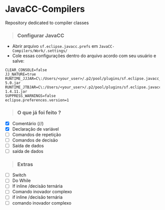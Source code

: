 # JavaCC-Compilers

Repository dedicated to compiler classes

> ### Configurar JavaCC

 * Abrir arquivo `sf.eclipse.javacc.prefs`  em  `JavaCC-Compilers/Work/.settings/`
 * Cole essas configurações dentro do arquivo acordo com seu usuário e salve: 
```
CLEAR_CONSOLE=false
JJ_NATURE=true
RUNTIME_JJJAR=C\:/Users/<your_user>/.p2/pool/plugins/sf.eclipse.javacc_1.5.33/jars/javacc-5.0.jar
RUNTIME_JTBJAR=C\:/Users/<your_user>/.p2/pool/plugins/sf.eclipse.javacc_1.5.33/jars/jtb-1.4.11.jar
SUPPRESS_WARNINGS=false
eclipse.preferences.version=1
```

> ### O que já foi feito ?

 - [x] Comentário (//)
 - [x] Declaração de variável
 - [ ] Comandos de repetição
 - [ ] Comandos de decisão
 - [ ] Saída de dados 
 - [ ] saída de dados 

> ### Extras

 - [ ] Switch
 - [ ] Do While
 - [ ] If inline /decisão ternária
 - [ ] Comando inovador complexo
 - [ ] if inline /decisão ternária
 - [ ] comando inovador complexo

